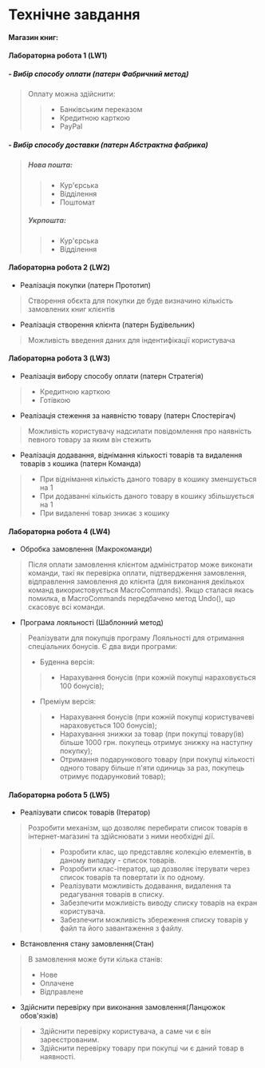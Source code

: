 # Технічне завдання
#### **Магазин книг:**
#### **Лабораторна робота 1 (LW1)**
 ##### - Вибір способу оплати (патерн Фабричний метод)
> Оплату можна здійснити:
>> - Банківським переказом
>> - Кредитною карткою
>> - PayPal
 ##### - Вибір способу доставки (патерн Абстрактна фабрика)
> ##### Нова пошта:
>> * Кур'єрська
>> * Відділення
>> * Поштомат
> ##### Укрпошта:
>> * Кур'єрська
>> * Відділення
#### **Лабораторна робота 2 (LW2)**
 - Реалізація покупки (патерн Прототип)
> Створення обєкта для покупки де буде визначино кількість замовлених книг клієнтів
 - Реалізація створення клієнта (патерн Будівельник)
> Можливість введення даних для індентифікації користувача
#### **Лабораторна робота 3 (LW3)**
 - Реалізація вибору способу оплати (патерн Стратегія)
> - Кредитною карткою
> - Готівкою
 - Реалізація стеження за наявністю товару (патерн Спостерігач)
> Можливість користувачу надсилати повідомлення про наявність певного товару за яким він стежить
 - Реалізація додавання, віднімання кількості товарів та видалення товарів з кошика (патерн Команда)
> - При віднімання кількість даного товару в кошику зменшується на 1
> - При додаванні кількість даного товару в кошику збільшується на 1
> - При видаленні товар зникає з кошику
#### **Лабораторна робота 4 (LW4)**
 - Обробка замовлення (Макрокоманди)
> Після оплати замовлення клієнтом адміністратор може виконати команди, такі як перевірка оплати, підтвердження замовлення, відправлення замовлення до клієнта
> (для виконання декількох команд використовується MacroCommands). 
> Якщо сталася якась помилка, в MacroCommands передбачено метод Undo(), що скасовує всі команди. 
 - Програма лояльності (Шаблонний метод)
> Реалізувати для покупців програму Лояльності для отримання спеціальних бонусів. Є два види програми:
> - Буденна версія:
>> - Нарахування бонусів (при кожній покупці нараховується 100 бонусів);
> - Преміум версія:
>> - Нарахування бонусів (при кожній покупці користувачеві нараховується 100 бонусів);
>> - Нарахування знижки за товар (при покупці товару(ів) більше 1000 грн. покупець отримує знижку на наступну покупку);
>> - Отримання подарункового товару (при покупці кількості одного товару більше п'яти одиниць за раз, покупець отримує подарунковий товар);
#### **Лабораторна робота 5 (LW5)**
-	Реалізувати список товарів (Ітератор)
>Розробити механізм, що дозволяє перебирати список товарів в інтернет-магазині та здійснювати з ними необхідні дії.
>> - Розробити клас, що представляє колекцію елементів, в даному випадку - список товарів.
>> - Розробити клас-ітератор, що дозволяє ітерувати через список товарів та повертати їх по одному.
>> - Реалізувати можливість додавання, видалення та редагування товарів в списку.
>> - Забезпечити можливість виводу списку товарів на екран користувача.
>> - Забезпечити можливість збереження списку товарів у файл та його завантаження з файлу.
-	Встановлення стану замовлення(Стан)
>В замовлення може бути кілька станів:
> - Нове
> - Оплачене
> - Відправлене
- Здійснити перевірку при виконання замовлення(Ланцюжок обов'язків)
> - Здійснити перевірку користувача, а саме чи є він зареєстрованим.
> - Здійснити перевірку товару при покупці чи є даний товар в наявності.

